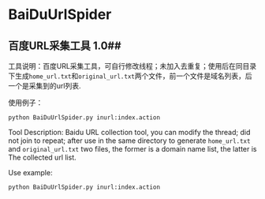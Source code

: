# BaiDuUrlSpider #

## 百度URL采集工具 1.0##


工具说明：百度URL采集工具，可自行修改线程；未加入去重复；使用后在同目录下生成`home_url.txt`和`original_url.txt`两个文件，前一个文件是域名列表，后一个是采集到的url列表.

使用例子：

    python BaiDuUrlSpider.py inurl:index.action

Tool Description: Baidu URL collection tool, you can modify the thread; did not join to repeat; after use in the same directory to generate `home_url.txt` and `original_url.txt` two files, the former is a domain name list, the latter is The collected url list.

Use example:

    python BaiDuUrlSpider.py inurl:index.action